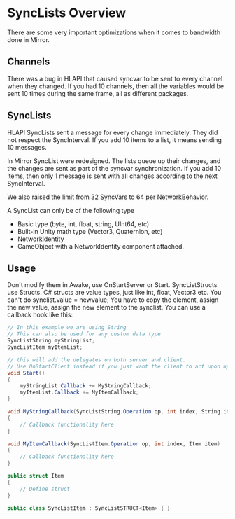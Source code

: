 # SyncLists Overview

There are some very important optimizations when it comes to bandwidth done in Mirror.

## Channels

There was a bug in HLAPI that caused syncvar to be sent to every channel when they changed. If you had 10 channels, then all the variables would be sent 10 times during the same frame, all as different packages.

## SyncLists

HLAPI SyncLists sent a message for every change immediately. They did not respect the SyncInterval. If you add 10 items to a list, it means sending 10 messages.

In Mirror SyncList were redesigned. The lists queue up their changes, and the changes are sent as part of the syncvar synchronization. If you add 10 items, then only 1 message is sent with all changes according to the next SyncInterval.

We also raised the limit from 32 SyncVars to 64 per NetworkBehavior.

A SyncList can only be of the following type

-   Basic type (byte, int, float, string, UInt64, etc)
-   Built-in Unity math type (Vector3, Quaternion, etc)
-   NetworkIdentity
-   GameObject with a NetworkIdentity component attached.

## Usage

Don't modify them in Awake, use OnStartServer or Start. SyncListStructs use Structs. C\# structs are value types, just like int, float, Vector3 etc. You can't do synclist.value = newvalue; You have to copy the element, assign the new value, assign the new element to the synclist. You can use a callback hook like this:

```cs
// In this example we are using String
// This can also be used for any custom data type 
SyncListString myStringList;
SyncListItem myItemList;

// this will add the delegates on both server and client.
// Use OnStartClient instead if you just want the client to act upon updates
void Start()
{
    myStringList.Callback += MyStringCallback;
    myItemList.Callback += MyItemCallback;
}

void MyStringCallback(SyncListString.Operation op, int index, String item)
{
    // Callback functionality here
}

void MyItemCallback(SyncListItem.Operation op, int index, Item item)
{
    // Callback functionality here
}

public struct Item
{
    // Define struct
}

public class SyncListItem : SyncListSTRUCT<Item> { }
```
